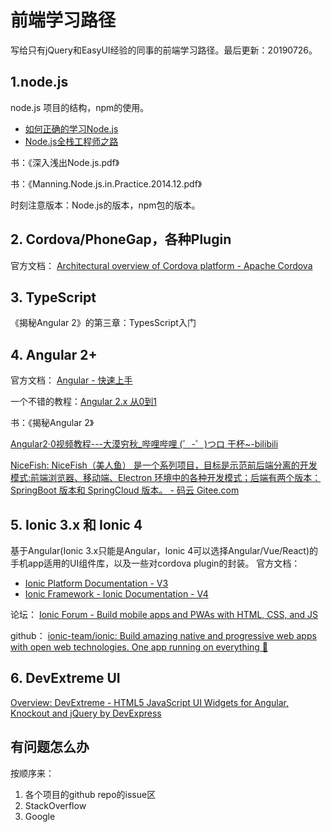 前端学习路径
====

写给只有jQuery和EasyUI经验的同事的前端学习路径。最后更新：20190726。

## 1.node.js

node.js 项目的结构，npm的使用。

* [如何正确的学习Node.js](https://i5ting.github.io/How-to-learn-node-correctly/#1)
* [Node.js全栈工程师之路](https://i5ting.github.io/nodejs-fullstack/#1)

书：《深入浅出Node.js.pdf》

书：《Manning.Node.js.in.Practice.2014.12.pdf》

时刻注意版本：Node.js的版本，npm包的版本。

## 2. Cordova/PhoneGap，各种Plugin
官方文档： [Architectural overview of Cordova platform - Apache Cordova](https://cordova.apache.org/docs/en/8.x/guide/overview/index.html)


## 3. TypeScript

《揭秘Angular 2》的第三章：TypesScript入门

## 4. Angular 2+

官方文档： [Angular - 快速上手](https://angular.cn/guide/quickstart)

一个不错的教程：[Angular 2.x 从0到1](https://github.com/wpcfan/awesome-tutorials/tree/master/angular2/ng2-tut)

书：《揭秘Angular 2》

[Angular2·0视频教程---大漠穷秋_哔哩哔哩 (゜-゜)つロ 干杯~-bilibili](https://www.bilibili.com/video/av8700148/)

[NiceFish: NiceFish（美人鱼） 是一个系列项目，目标是示范前后端分离的开发模式:前端浏览器、移动端、Electron 环境中的各种开发模式；后端有两个版本：SpringBoot 版本和 SpringCloud 版本。 - 码云 Gitee.com](https://gitee.com/mumu-osc/NiceFish/tree/master)

## 5. Ionic 3.x 和 Ionic 4
基于Angular(Ionic 3.x只能是Angular，Ionic 4可以选择Angular/Vue/React)的手机app适用的UI组件库，以及一些对cordova plugin的封装。
官方文档： 
* [Ionic Platform Documentation - V3](https://ionicframework.com/docs/v3/)
* [Ionic Framework - Ionic Documentation - V4](https://ionicframework.com/docs)

论坛：  [Ionic Forum - Build mobile apps and PWAs with HTML, CSS, and JS](https://forum.ionicframework.com/)

github： [ionic-team/ionic: Build amazing native and progressive web apps with open web technologies. One app running on everything 🎉](https://github.com/ionic-team/ionic)

## 6. DevExtreme UI

 [Overview: DevExtreme - HTML5 JavaScript UI Widgets for Angular, Knockout and jQuery by DevExpress](https://js.devexpress.com/Documentation/)

## 有问题怎么办
按顺序来：
1. 各个项目的github repo的issue区
2. StackOverflow
3. Google 
